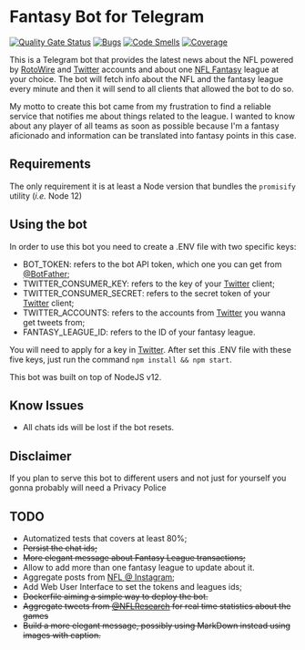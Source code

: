 # Fantasy Bot for Telegram
[![Quality Gate Status](https://sonarcloud.io/api/project_badges/measure?project=jpmoura_nfl-news-for-telegram&metric=alert_status)](https://sonarcloud.io/dashboard?id=jpmoura_nfl-news-for-telegram)
[![Bugs](https://sonarcloud.io/api/project_badges/measure?project=jpmoura_nfl-news-for-telegram&metric=bugs)](https://sonarcloud.io/dashboard?id=jpmoura_nfl-news-for-telegram)
[![Code Smells](https://sonarcloud.io/api/project_badges/measure?project=jpmoura_nfl-news-for-telegram&metric=code_smells)](https://sonarcloud.io/dashboard?id=jpmoura_nfl-news-for-telegram)
[![Coverage](https://sonarcloud.io/api/project_badges/measure?project=jpmoura_nfl-news-for-telegram&metric=coverage)](https://sonarcloud.io/dashboard?id=jpmoura_nfl-news-for-telegram)

This is a Telegram bot that provides the latest news about the NFL powered by [RotoWire](https://www.rotowire.com/) and [Twitter](https://twitter.com) accounts and about one [NFL Fantasy](https://fantasy.nfl.com/) league at your choice. The bot will fetch info about the NFL and the fantasy league every minute  and then it will send to all clients that allowed the bot to do so.

My motto to create this bot came from my frustration to find a reliable service that notifies me about things related to the league. I wanted to know about any player of all teams as soon as possible because I'm a fantasy aficionado and information can be translated into fantasy points in this case.

## Requirements

The only requirement it is at least a Node version that bundles the ```promisify``` utility (*i.e.* Node 12)

## Using the bot

In order to use this bot you need to create a .ENV file with two specific keys:

* BOT_TOKEN: refers to the bot API token, which one you can get from [@BotFather](https://telegram.me/botfather);
* TWITTER_CONSUMER_KEY: refers to the key of your [Twitter](https://twitter.com/) client;
* TWITTER_CONSUMER_SECRET: refers to the secret token of your [Twitter](https://twitter.com/) client;
* TWITTER_ACCOUNTS: refers to the accounts from [Twitter](https://twitter.com/) you wanna get tweets from;
* FANTASY_LEAGUE_ID: refers to the ID of your fantasy league.

You will need to apply for a key in [Twitter](https://developer.twitter.com/en/apply-for-access.html). After set this .ENV file with these five keys, just run the command ```npm install && npm start```.

This bot was built on top of NodeJS v12.

## Know Issues

* All chats ids will be lost if the bot resets.

## Disclaimer

If you plan to serve this bot to different users and not just for yourself you gonna probably will need a Privacy Police

## TODO

* Automatized tests that covers at least 80%;
* ~~Persist the chat ids;~~
* ~~More elegant message about Fantasy League transactions;~~
* Allow to add more than one fantasy league to update about it.
* Aggregate posts from [NFL @ Instagram](https://www.instagram.com/nfl/);
* Add Web User Interface to set the tokens and leagues ids;
* ~~Dockerfile aiming a simple way to deploy the bot.~~
* ~~Aggregate tweets from [@NFLResearch](https://twitter.com/NFLResearch) for real time statistics about the games~~
* ~~Build a more elegant message, possibly using MarkDown instead using images with caption.~~

